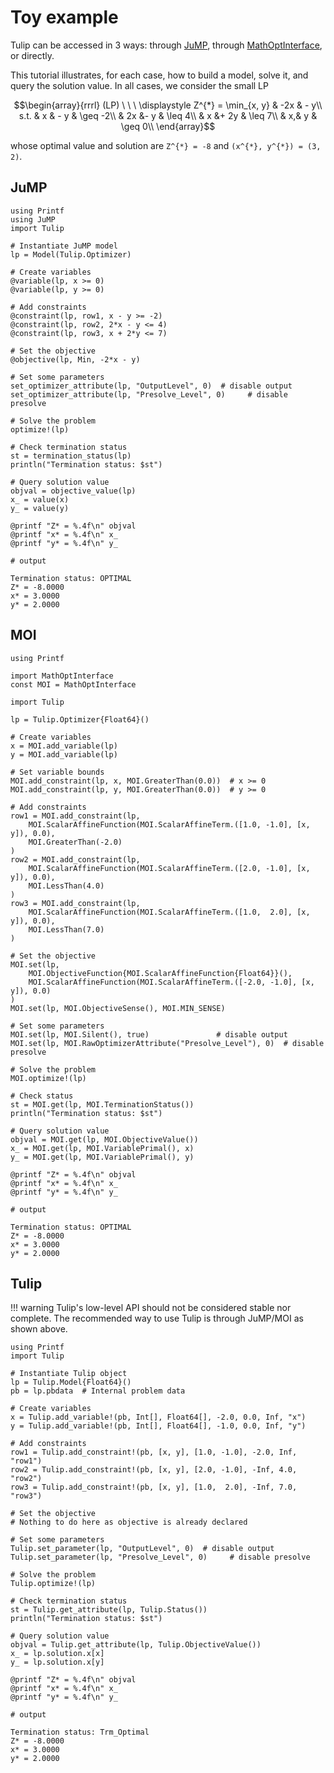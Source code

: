 # Toy example

Tulip can be accessed in 3 ways:
through [JuMP](https://github.com/jump-dev/JuMP.jl),
through [MathOptInterface](https://github.com/jump-dev/MathOptInterface.jl),
or directly.

This tutorial illustrates, for each case, how to build a model, solve it,
and query the solution value.
In all cases, we consider the small LP
```math
\begin{array}{rrrl}
    (LP) \ \ \ 
    \displaystyle Z^{*} = \min_{x, y} & -2x & - y\\
    s.t.
    &  x & - y & \geq -2\\
    & 2x &-  y & \leq  4\\
    &  x &+ 2y & \leq  7\\
    &  x,&   y & \geq  0\\
\end{array}
```
whose optimal value and solution are ``Z^{*} = -8`` and ``(x^{*}, y^{*}) = (3, 2)``.

## JuMP

```jldoctest; output = false
using Printf
using JuMP
import Tulip

# Instantiate JuMP model
lp = Model(Tulip.Optimizer)

# Create variables
@variable(lp, x >= 0)
@variable(lp, y >= 0)

# Add constraints
@constraint(lp, row1, x - y >= -2)
@constraint(lp, row2, 2*x - y <= 4)
@constraint(lp, row3, x + 2*y <= 7)

# Set the objective
@objective(lp, Min, -2*x - y)

# Set some parameters
set_optimizer_attribute(lp, "OutputLevel", 0)  # disable output
set_optimizer_attribute(lp, "Presolve_Level", 0)     # disable presolve

# Solve the problem
optimize!(lp)

# Check termination status
st = termination_status(lp)
println("Termination status: $st")

# Query solution value
objval = objective_value(lp)
x_ = value(x)
y_ = value(y)

@printf "Z* = %.4f\n" objval
@printf "x* = %.4f\n" x_
@printf "y* = %.4f\n" y_

# output

Termination status: OPTIMAL
Z* = -8.0000
x* = 3.0000
y* = 2.0000
```

## MOI

```jldoctest; output = false
using Printf

import MathOptInterface
const MOI = MathOptInterface

import Tulip

lp = Tulip.Optimizer{Float64}()

# Create variables
x = MOI.add_variable(lp)
y = MOI.add_variable(lp)

# Set variable bounds
MOI.add_constraint(lp, x, MOI.GreaterThan(0.0))  # x >= 0
MOI.add_constraint(lp, y, MOI.GreaterThan(0.0))  # y >= 0

# Add constraints
row1 = MOI.add_constraint(lp,
    MOI.ScalarAffineFunction(MOI.ScalarAffineTerm.([1.0, -1.0], [x, y]), 0.0),
    MOI.GreaterThan(-2.0)
)
row2 = MOI.add_constraint(lp,
    MOI.ScalarAffineFunction(MOI.ScalarAffineTerm.([2.0, -1.0], [x, y]), 0.0),
    MOI.LessThan(4.0)
)
row3 = MOI.add_constraint(lp,
    MOI.ScalarAffineFunction(MOI.ScalarAffineTerm.([1.0,  2.0], [x, y]), 0.0),
    MOI.LessThan(7.0)
) 

# Set the objective
MOI.set(lp,
    MOI.ObjectiveFunction{MOI.ScalarAffineFunction{Float64}}(),
    MOI.ScalarAffineFunction(MOI.ScalarAffineTerm.([-2.0, -1.0], [x, y]), 0.0)
)
MOI.set(lp, MOI.ObjectiveSense(), MOI.MIN_SENSE)

# Set some parameters
MOI.set(lp, MOI.Silent(), true)               # disable output
MOI.set(lp, MOI.RawOptimizerAttribute("Presolve_Level"), 0)  # disable presolve

# Solve the problem
MOI.optimize!(lp)

# Check status
st = MOI.get(lp, MOI.TerminationStatus())
println("Termination status: $st")

# Query solution value
objval = MOI.get(lp, MOI.ObjectiveValue())
x_ = MOI.get(lp, MOI.VariablePrimal(), x)
y_ = MOI.get(lp, MOI.VariablePrimal(), y)

@printf "Z* = %.4f\n" objval
@printf "x* = %.4f\n" x_
@printf "y* = %.4f\n" y_

# output

Termination status: OPTIMAL
Z* = -8.0000
x* = 3.0000
y* = 2.0000
```

## Tulip

!!! warning
    Tulip's low-level API should not be considered stable nor complete.
    The recommended way to use Tulip is through JuMP/MOI as shown above.


```jldoctest; output = false
using Printf
import Tulip

# Instantiate Tulip object
lp = Tulip.Model{Float64}()
pb = lp.pbdata  # Internal problem data

# Create variables
x = Tulip.add_variable!(pb, Int[], Float64[], -2.0, 0.0, Inf, "x")
y = Tulip.add_variable!(pb, Int[], Float64[], -1.0, 0.0, Inf, "y")

# Add constraints
row1 = Tulip.add_constraint!(pb, [x, y], [1.0, -1.0], -2.0, Inf, "row1")
row2 = Tulip.add_constraint!(pb, [x, y], [2.0, -1.0], -Inf, 4.0, "row2")
row3 = Tulip.add_constraint!(pb, [x, y], [1.0,  2.0], -Inf, 7.0, "row3")

# Set the objective
# Nothing to do here as objective is already declared

# Set some parameters
Tulip.set_parameter(lp, "OutputLevel", 0)  # disable output
Tulip.set_parameter(lp, "Presolve_Level", 0)     # disable presolve

# Solve the problem
Tulip.optimize!(lp)

# Check termination status
st = Tulip.get_attribute(lp, Tulip.Status())
println("Termination status: $st")

# Query solution value
objval = Tulip.get_attribute(lp, Tulip.ObjectiveValue())
x_ = lp.solution.x[x]
y_ = lp.solution.x[y]

@printf "Z* = %.4f\n" objval
@printf "x* = %.4f\n" x_
@printf "y* = %.4f\n" y_

# output

Termination status: Trm_Optimal
Z* = -8.0000
x* = 3.0000
y* = 2.0000
```